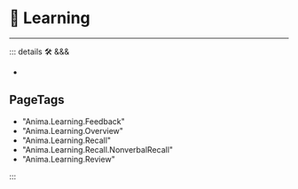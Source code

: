 # 💜 <anima>Learning</anima>

---

<!-- =================================================== -->
<!-- =================================================== -->
<!-- =================================================== -->
<!-- =================================================== -->
<!-- =================================================== -->
::: details 🛠 <dev>&&&</dev>

-

<h2>PageTags</h2>

- "Anima.Learning.Feedback"
- "Anima.Learning.Overview"
- "Anima.Learning.Recall"
- "Anima.Learning.Recall.NonverbalRecall"
- "Anima.Learning.Review"

:::
